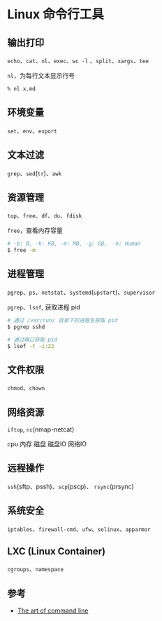 # Linux 命令行工具

## 输出打印

`echo`、`cat`、`nl`、`exec`、`wc -l` 、`split`、`xargs`、`tee`

`nl`，为每行文本显示行号

```bash
% nl x.md
```

## 环境变量

`set`、`env`、`export`

## 文本过滤

`grep`、`sed`(`tr`)、`awk`

## 资源管理

`top`、`free`、`df`、`du`、`fdisk`

`free`，查看内存容量

```bash
# -b: B, -k: KB, -m: MB, -g: GB， -h: Human
$ free -m
```

## 进程管理

`pgrep`、`ps`、`netstat`、`systemd`(`upstart`)、`supervisor`

`pgrep`、`lsof`, 获取进程 pid

```bash
# 通过 /var/run/ 目录下的进程名获取 pid
$ pgrep sshd

# 通过端口获取 pid
$ lsof -t -i:22
```

## 文件权限

`chmod`、`chown`

## 网络资源

`iftop`, `nc`(nmap-netcat)

cpu
内存
磁盘
磁盘IO
网络IO

## 远程操作

`ssh`(sftp、pssh)、`scp`(pscp)、 `rsync`(prsync)

## 系统安全

`iptables`、`firewall-cmd`、`ufw`、`selinux`、`apparmor`

## LXC (Linux Container)

`cgroups`、`namespace`

## 参考

* [The art of command line](https://github.com/jlevy/the-art-of-command-line/blob/master/README-zh.md)